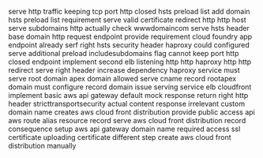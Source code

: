serve http traffic keeping tcp port http closed hsts preload list add domain hsts preload list requirement serve valid certificate redirect http http host serve subdomains http actually check wwwdomaincom serve hsts header base domain http request endpoint provide requirement cloud foundry app endpoint already serf right hsts security header haproxy could configured serve additional preload includesubdomains flag cannot keep port http closed endpoint implement second elb listening http http haproxy http http redirect serve right header increase dependency haproxy service must serve root domain apex domain allowed serve cname record rootapex domain must configure record domain issue serving service elb cloudfront implement basic aws api gateway default mock response return right http header stricttransportsecurity actual content response irrelevant custom domain name creates aws cloud front distribution provide public access api aws route alias resource record serve aws cloud front distribution record consequence setup aws api gateway domain name required access ssl certificate uploading certificate different step create aws cloud front distribution manually